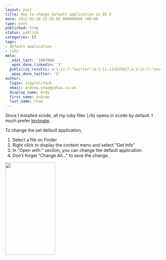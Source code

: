 ```yaml
---
layout: post
title: How to change default application in OS X
date: 2012-02-28 22:56:09.000000000 +00:00
type: post
published: true
status: publish
categories: []
tags:
- default application
- ruby
meta:
  _edit_last: '1907066'
  _wpas_done_linkedin: '1'
  publicize_results: a:1:{s:7:"twitter";a:1:{i:111615627;a:2:{s:7:"user_id";s:10:"andrewchaa";s:7:"post_id";s:18:"174628993943871488";}}}
  _wpas_done_twitter: '1'
author:
  login: simplelifeuk
  email: andrew.chaa@yahoo.co.uk
  display_name: Andy
  first_name: Andrew
  last_name: Chaa
---
```

<p>Since I installed xcode, all my ruby files (.rb) opens in xcode by default. I much prefer <a href="http://macromates.com/">textmate</a>.</p>
<p>To change the set default application,</p>
<ol>
<li>Select a file on Finder</li>
<li>Right click to display the context menu and select "Get Info"</li>
<li>In "Open with:" section, you can change the default application.</li>
<li>Don't forget "Change All..." to save the change.</li>
</ol>
<p><a href="http://simplelifeuk.files.wordpress.com/2012/02/screen-shot-2012-02-28-at-22-52-35.png"><img class="aligncenter size-medium wp-image-548" title="Get Info dialog" src="{{ site.baseurl }}/assets/screen-shot-2012-02-28-at-22-52-35.png?w=162" alt="" width="162" height="300" /></a></p>
